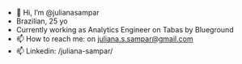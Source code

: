 - 👋 Hi, I’m @julianasampar
- Brazilian, 25 yo
- Currently working as Analytics Engineer on Tabas by Blueground
- 📫 How to reach me: on juliana.s.sampar@gmail.com
- 📫 Linkedin: /juliana-sampar/

<!---
julianasampar/julianasampar is a ✨ special ✨ repository because its `README.md` (this file) appears on your GitHub profile.
You can click the Preview link to take a look at your changes.
--->
